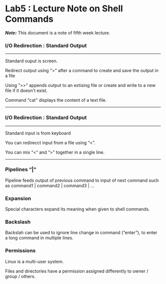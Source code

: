 # Lab5 : Lecture Note on Shell Commands
***Note:*** This document is a note of fifth week lecture.

### I/O Redirection : Standard Output
---

Standard ouput is screen.

Redirect output using ">" after a command to create and save the output in a file

Using ">>" appends output to an extising file or create and write to a new file if it doesn't exist.

Command "cat" displays the content of a text file.

---

### I/O Redirection : Standard Output
---

Standard input is from keyboard

You can redirecct input from a file using “<”.

You can mix “<“ and “>” together in a single line.

---

### Pipelines “|"
Pipeline feeds output of previous command to input of next command such as command1 | command2 | command3 | …


### Expansion
Special characters expand its meaning when given to shell commands.


### Backslash
Backslah can be used to ignore line change in command (“enter”), to enter a long command in multiple lines.


### Permissions
Linux is a multi-user system.

Files and directories have a permission assigned differently to owner / group / others.

